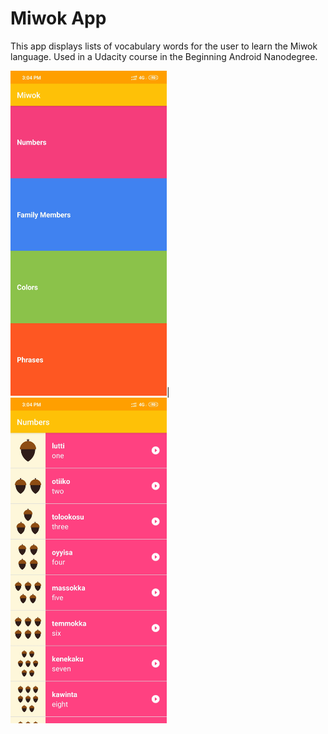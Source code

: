 Miwok App
===================================

This app displays lists of vocabulary words for the user to learn the Miwok language.
Used in a Udacity course in the Beginning Android Nanodegree.

<img src="Miwok_1.jpg" width="250">|<img src="Miwok_2.jpg" width="250">

